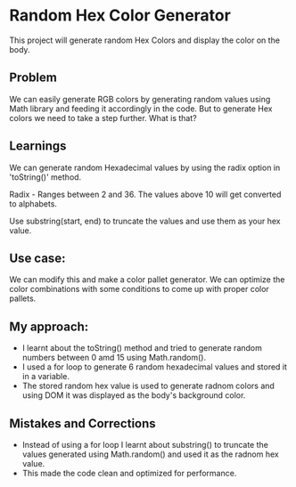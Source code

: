 # Random Hex Color Generator

This project will generate random Hex Colors and display the color on the body.

## Problem

We can easily generate RGB colors by generating random values using Math library and feeding it accordingly in the code.
But to generate Hex colors we need to take a step further. What is that?

## Learnings

We can generate random Hexadecimal values by using the radix option in 'toString()' method.

Radix - Ranges between 2 and 36. The values above 10 will get converted to alphabets.

Use substring(start, end) to truncate the values and use them as your hex value.

## Use case:

We can modify this and make a color pallet generator. We can optimize the color combinations with some conditions to come up with proper color pallets.

## My approach:

- I learnt about the toString() method and tried to generate random numbers between 0 amd 15 using Math.random().
- I used a for loop to generate 6 random hexadecimal values and stored it in a variable.
- The stored random hex value is used to generate radnom colors and using DOM it was displayed as the body's background color.

## Mistakes and Corrections

- Instead of using a for loop I learnt about substring() to truncate the values generated using Math.random() and used it as the radnom hex value.
- This made the code clean and optimized for performance.
